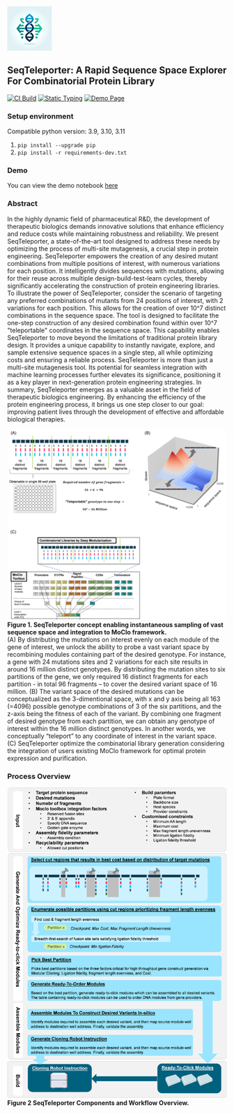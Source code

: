 ![Icon_small.png](Icon_small.png) 
## SeqTeleporter: A Rapid Sequence Space Explorer For Combinatorial Protein Library

[![CI Build](https://github.com/bayer-int/SeqTeleporter/actions/workflows/build.yml/badge.svg)](https://github.com/bayer-int/SeqTeleporter/actions/workflows/build.yml)
[![Static Typing](https://github.com/bayer-int/SeqTeleporter/actions/workflows/static_typing.yml/badge.svg)](https://github.com/bayer-int/SeqTeleporter/actions/workflows/static_typing.yml)
[![Demo Page](https://github.com/bayer-int/SeqTeleporter/actions/workflows/generate_demo.yml/badge.svg)](https://github.com/bayer-int/SeqTeleporter/actions/workflows/generate_demo.yml)

### Setup environment
Compatible python version: 3.9, 3.10, 3.11

1. ```pip install --upgrade pip```
2. ```pip install -r requirements-dev.txt```

### Demo
You can view the demo notebook [here](https://upgraded-guacamole-wg672kk.pages.github.io/)
### Abstract
In the highly dynamic field of pharmaceutical R&D, the development of therapeutic biologics demands innovative solutions that enhance efficiency and reduce costs while maintaining robustness and reliability. We present SeqTeleporter, a state-of-the-art tool designed to address these needs by optimizing the process of multi-site mutagenesis, a crucial step in protein engineering.
SeqTeleporter empowers the creation of any desired mutant combinations from multiple positions of interest, with numerous variations for each position. It intelligently divides sequences with mutations, allowing for their reuse across multiple design-build-test-learn cycles, thereby significantly accelerating the construction of protein engineering libraries.
To illustrate the power of SeqTeleporter, consider the scenario of targeting any preferred combinations of mutants from 24 positions of interest, with 2 variations for each position. This allows for the creation of over 10^7 distinct combinations in the sequence space. The tool is designed to facilitate the one-step construction of any desired combination found within over 10^7 "teleportable" coordinates in the sequence space. This capability enables SeqTeleporter to move beyond the limitations of traditional protein library design. It provides a unique capability to instantly navigate, explore, and sample extensive sequence spaces in a single step, all while optimizing costs and ensuring a reliable process.
SeqTeleporter is more than just a multi-site mutagenesis tool. Its potential for seamless integration with machine learning processes further elevates its significance, positioning it as a key player in next-generation protein engineering strategies.
In summary, SeqTeleporter emerges as a valuable asset in the field of therapeutic biologics engineering. By enhancing the efficiency of the protein engineering process, it brings us one step closer to our goal: improving patient lives through the development of effective and affordable biological therapies.

![concept_picture.png](concept_picture.png)
**Figure 1.  SeqTeleporter concept enabling instantaneous sampling of vast sequence space and integration to MoClo framework.**\
(A)  By distributing the mutations on interest evenly on each module of the gene of interest, we unlock the ability to probe a vast variant space by recombining modules containing part of the desired genotype. For instance, a gene with 24 mutations sites and 2 variations for each site results in around 16 million distinct genotypes. By distributing the mutation sites to six partitions of the gene, we only required 16 distinct fragments for each partition - in total 96 fragments – to cover the desired variant space of 16 million. (B) The variant space of the desired mutations can be conceptualized as the 3-dimentional space, with x and y axis being all 163 (=4096) possible genotype combinations of 3 of the six partitions, and the z-axis being the fitness of each of the variant. By combining one fragment of desired genotype from each partition, we can obtain any genotype of interest within the 16 million distinct genotypes. In another words, we conceptually “teleport” to any coordinate of interest in the variant space. (C) SeqTeleporter optimize the combinatorial library generation considering the integration of users existing MoClo framework for optimal protein expression and purification.

### Process Overview
![ProcessOverview.png](ProcessOverview.png)
**Figure 2  SeqTeleporter Components and Workflow Overview.**
